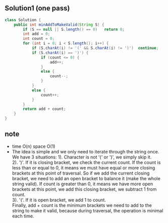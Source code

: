 ## Solution1 (one pass)
``` java
class Solution {
    public int minAddToMakeValid(String S) {
        if (S == null || S.length() == 0)   return 0;
        int add = 0;
        int count = 0;
        for (int i = 0; i < S.length(); i++) {
            if (S.charAt(i) != '(' && S.charAt(i) != ')')  continue;
            if (S.charAt(i) == ')') {   
                if (count <= 0) { 
                    add++;
                }
                else {
                    count--;
                }
            }
            else {
                count++;
            }
        }
        return add + count;
    }
}
```

## note
* time O(n) space O(1)
* The idea is simple and we only need to iterate through the string once.
We have 3 situations:
1). Character is not '(' or ')', we simply skip it. </br>
2). ')'. If it is closing bracket, we check the current count. If the count is less than or equal to 0, it means we must have
equal or more closing brackets at this point of traversal. So if we add the current closing bracket, we need to add an open 
bracket to balance it (make the whole string valid). If count is greater than 0, it means we have more open brackets at this 
point, we add this closing bracket, we subtract 1 from count.</br>
3). '('. If it is open bracket, we add 1 to count.</br>
Finally, add + count is the minimum brackets we need to add to the string to make it valid, because during traversal, the 
operation is minimal each time.
